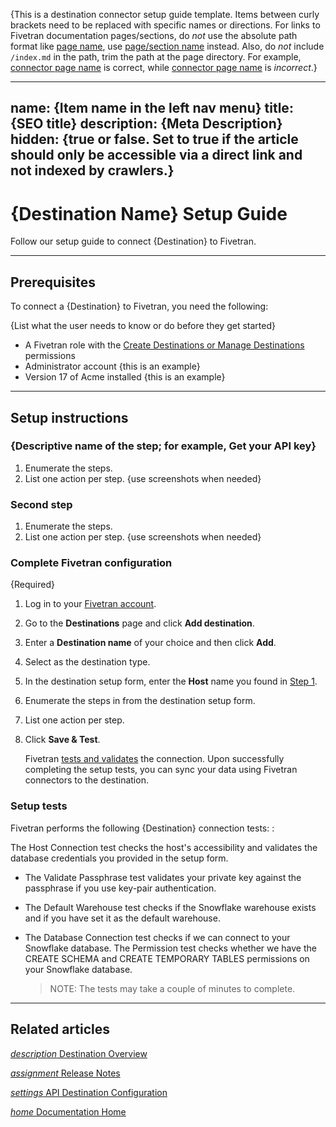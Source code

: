 {This is a destination connector setup guide template. Items between curly brackets need to be replaced with specific names or directions. For links to Fivetran documentation pages/sections, do _not_ use the absolute path format like [page name](https://fivetran.com/docs/...), use [page/section name](/docs/...) instead. Also, do _not_ include `/index.md` in the path, trim the path at the page directory. For example,  [connector page name](/docs/connectors/applications/some-connector) is correct, while [connector page name](/docs/connectors/applications/some-connector/index.md) is _incorrect_.}

---
name: {Item name in the left nav menu}
title: {SEO title}
description: {Meta Description}
hidden: {true or false. Set to true if the article should only be accessible via a direct link and not indexed by crawlers.}
---

# {Destination Name} Setup Guide

Follow our setup guide to connect {Destination} to Fivetran.

-----

## Prerequisites

To connect a {Destination} to Fivetran, you need the following:

{List what the user needs to know or do before they get started}

- A Fivetran role with the [Create Destinations or Manage Destinations](/docs/using-fivetran/fivetran-dashboard/account-settings/role-based-access-control#rbacpermissions) permissions
- Administrator account {this is an example}
- Version 17 of Acme installed {this is an example}

---

## Setup instructions

### <span class="step-item">{Descriptive name of the step; for example, Get your API key}</span>

1. Enumerate the steps.
2. List one action per step.
   {use screenshots when needed}

### <span class="step-item">Second step</span>

1. Enumerate the steps.
2. List one action per step.
   {use screenshots when needed}

### <span class="step-item"> Complete Fivetran configuration </span>

{Required}
1. Log in to your [Fivetran account](https://fivetran.com/login).
2. Go to the **Destinations** page and click **Add destination**.
3. Enter a **Destination name** of your choice and then click **Add**.
4. Select **<Destination>** as the destination type.
5. In the destination setup form, enter the **Host** name you found in [Step 1](/docs/destinations/).
6. Enumerate the steps in from the destination setup form.
7. List one action per step.
8. Click **Save & Test**.

   Fivetran [tests and validates](/docs/destinations/newdestination/setup-guide#setuptests) the <Destination> connection. Upon successfully completing the setup tests, you can sync your data using Fivetran connectors to the <Destination> destination.


### Setup tests

Fivetran performs the following {Destination} connection tests: <The following are examples>:

The Host Connection test checks the host's accessibility and validates the database credentials you provided in the setup form.
- The Validate Passphrase test validates your private key against the passphrase if you use key-pair authentication.
- The Default Warehouse test checks if the Snowflake warehouse exists and if you have set it as the default warehouse.
- The Database Connection test checks if we can connect to your Snowflake database.
  The Permission test checks whether we have the CREATE SCHEMA and CREATE TEMPORARY TABLES permissions on your Snowflake database.

  > NOTE: The tests may take a couple of minutes to complete.

---

## Related articles

[<i aria-hidden="true" class="material-icons">description</i> Destination Overview](/docs/destinations/newdestination)

<b> </b>

[<i aria-hidden="true" class="material-icons">assignment</i> Release Notes](/docs/destinations/newdestination/changelog)

<b> </b>

[<i aria-hidden="true" class="material-icons">settings</i> API Destination Configuration](/docs/rest-api/destinations/config#newdestination)

<b> </b>

[<i aria-hidden="true" class="material-icons">home</i> Documentation Home](/docs/getting-started)

